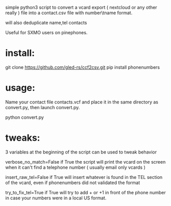 simple python3 script to convert a vcard export ( nextcloud or any other really ) file into a contact.csv file with number\tname format.

will also deduplicate name,tel contacts

Useful for SXMO users on pinephones.

# install:

git clone https://github.com/gled-rs/ccf2csv.git
pip install phonenumbers


# usage:
Name your contact file contacts.vcf and place it in the same directory as convert.py, then launch convert.py.

python convert.py

# tweaks:
3 variables at the beginning of the script can be used to tweak behavior

verbose_no_match=False
if True the script will print the vcard on the screen when it can't find a telephone number ( usually email only vcards )
 
insert_raw_tel=False
if True will insert whatever is found in the TEL section of the vcard, even if phonenumbers did not validated the format

try_to_fix_tel=True
if True will try to add + or +1 in front of the phone number in case your numbers were in a local US format.

